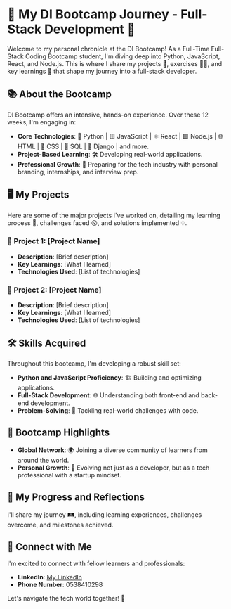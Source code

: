 # 🌟 My DI Bootcamp Journey - Full-Stack Development 🚀

Welcome to my personal chronicle at the DI Bootcamp! As a Full-Time Full-Stack Coding Bootcamp student, I'm diving deep into Python, JavaScript, React, and Node.js. This is where I share my projects 📁, exercises 🏋️‍♂️, and key learnings 📘 that shape my journey into a full-stack developer.

## 📚 About the Bootcamp

DI Bootcamp offers an intensive, hands-on experience. Over these 12 weeks, I'm engaging in:

- **Core Technologies**: 🐍 Python | 🟨 JavaScript | ⚛️ React | 🟩 Node.js | 🌐 HTML | 🎨 CSS | 💾 SQL | 🚀 Django | and more.
- **Project-Based Learning**: 🛠️ Developing real-world applications.
- **Professional Growth**: 💼 Preparing for the tech industry with personal branding, internships, and interview prep.

## 🖥️ My Projects

Here are some of the major projects I've worked on, detailing my learning process 🤔, challenges faced 😵, and solutions implemented 💡.

### 📌 Project 1: [Project Name]
- **Description**: [Brief description]
- **Key Learnings**: [What I learned]
- **Technologies Used**: [List of technologies]

### 📌 Project 2: [Project Name]
- **Description**: [Brief description]
- **Key Learnings**: [What I learned]
- **Technologies Used**: [List of technologies]

## 🛠 Skills Acquired

Throughout this bootcamp, I'm developing a robust skill set:

- **Python and JavaScript Proficiency**: 🏗 Building and optimizing applications.
- **Full-Stack Development**: 🌐 Understanding both front-end and back-end development.
- **Problem-Solving**: 🧩 Tackling real-world challenges with code.

## 🌟 Bootcamp Highlights

- **Global Network**: 🌍 Joining a diverse community of learners from around the world.
- **Personal Growth**: 🌱 Evolving not just as a developer, but as a tech professional with a startup mindset.

## 💭 My Progress and Reflections

I'll share my journey 🛤, including learning experiences, challenges overcome, and milestones achieved.

## 🤝 Connect with Me

I'm excited to connect with fellow learners and professionals:

- **LinkedIn**: [My LinkedIn](Your-LinkedIn-URL)
- **Phone Number**: 0538410298

Let's navigate the tech world together! 🚀
